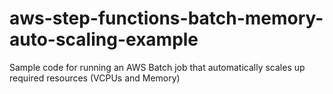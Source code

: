 # aws-step-functions-batch-memory-auto-scaling-example
Sample code for running an AWS Batch job that automatically scales up required resources (VCPUs and Memory)
